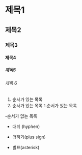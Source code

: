 # 제목1

## 제목2

### 제목3

#### 제목4

##### 제목5

###### 제목 6

1. 순서가 있는 목록
2. 순서가 있는 목록
   1.순서가 있는 목록

-순서가 없는 목록
- 대쉬 (hyphen)
+ 더하기(plus sign)
* 별표(asterisk)
